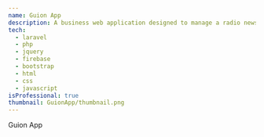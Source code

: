 ```yaml
---
name: Guion App
description: A business web application designed to manage a radio news station, overseeing and supervising employee activities using WordPress and Facebook APIs. It also includes the management of a Facebook page for process automation.
tech: 
  - laravel
  - php
  - jquery
  - firebase
  - bootstrap
  - html
  - css
  - javascript
isProfessional: true
thumbnail: GuionApp/thumbnail.png
---
```

Guion App